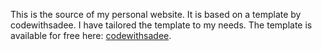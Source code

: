 This is the source of my personal website. It is based on a template by codewithsadee. I have tailored the template to my needs. The template is available for free here: [codewithsadee](https://github.com/codewithsadee). 
